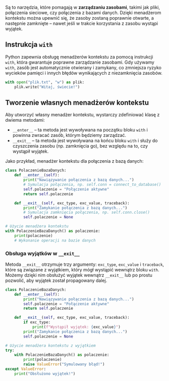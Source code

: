 Są to narzędzia, które pomagają w **zarządzaniu zasobami**, takimi jak pliki, połączenia sieciowe, czy połączenia z bazami danych. Dzięki menadżerom kontekstu można upewnić się, że zasoby zostaną poprawnie otwarte, a następnie zamknięte – nawet jeśli w trakcie korzystania z zasobu wystąpi wyjątek.

## Instrukcja `with`

Python zapewnia obsługę menadżerów kontekstu za pomocą instrukcji `with`, która gwarantuje poprawne zarządzanie zasobami. Gdy używamy `with`, zasób jest automatycznie otwierany i zamykany, co zmniejsza ryzyko wycieków pamięci i innych błędów wynikających z niezamknięcia zasobów.

```python
with open("plik.txt", "w") as plik:
    plik.write("Witaj, świecie!")
```

## Tworzenie własnych menadżerów kontekstu

Aby utworzyć własny menadżer kontekstu, wystarczy zdefiniować klasę z dwiema metodami:

- `__enter__` – ta metoda jest wywoływana na początku bloku `with` i powinna zwracać zasób, którym będziemy zarządzać.
- `__exit__` – ta metoda jest wywoływana na końcu bloku `with` i służy do czyszczenia zasobu (np. zamknięcia go), bez względu na to, czy wystąpił wyjątek.

Jako przykład, menadżer kontekstu dla połączenia z bazą danych:

```python
class PolaczenieBazaDanych:
    def __enter__(self):
        print("Nawiązywanie połączenia z bazą danych...")
        # Symulacja połączenia, np. self.conn = connect_to_database()
        self.polaczenie = "Połączenie aktywne"
        return self.polaczenie

    def __exit__(self, exc_type, exc_value, traceback):
        print("Zamykanie połączenia z bazą danych...")
        # Symulacja zamknięcia połączenia, np. self.conn.close()
        self.polaczenie = None

# Użycie menadżera kontekstu
with PolaczenieBazaDanych() as polaczenie:
    print(polaczenie)
    # Wykonanie operacji na bazie danych
```

### Obsługa wyjątków w `__exit__`

Metoda `__exit__` otrzymuje trzy argumenty: `exc_type`, `exc_value` i `traceback`, które są związane z wyjątkiem, który mógł wystąpić wewnątrz bloku `with`. Możemy dzięki nim obsłużyć wyjątek wewnątrz `__exit__` lub po prostu pozwolić, aby wyjątek został propagowany dalej.

```python
class PolaczenieBazaDanych:
    def __enter__(self):
        print("Nawiązywanie połączenia z bazą danych...")
        self.polaczenie = "Połączenie aktywne"
        return self.polaczenie

    def __exit__(self, exc_type, exc_value, traceback):
        if exc_type:
            print(f"Wystąpił wyjątek: {exc_value}")
        print("Zamykanie połączenia z bazą danych...")
        self.polaczenie = None

# Użycie menadżera kontekstu z wyjątkiem
try:
    with PolaczenieBazaDanych() as polaczenie:
        print(polaczenie)
        raise ValueError("Symulowany błąd!")
except ValueError:
    print("Obsłużono wyjątek!")
```